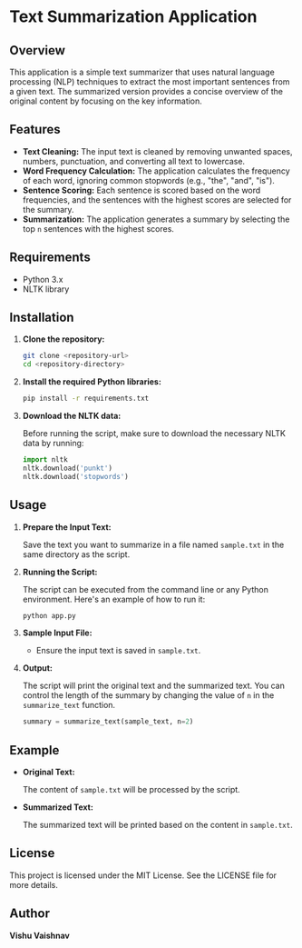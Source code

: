 # Text Summarization Application

## Overview

This application is a simple text summarizer that uses natural language processing (NLP) techniques to extract the most important sentences from a given text. The summarized version provides a concise overview of the original content by focusing on the key information.

## Features

- **Text Cleaning:** The input text is cleaned by removing unwanted spaces, numbers, punctuation, and converting all text to lowercase.
- **Word Frequency Calculation:** The application calculates the frequency of each word, ignoring common stopwords (e.g., "the", "and", "is").
- **Sentence Scoring:** Each sentence is scored based on the word frequencies, and the sentences with the highest scores are selected for the summary.
- **Summarization:** The application generates a summary by selecting the top `n` sentences with the highest scores.

## Requirements

- Python 3.x
- NLTK library

## Installation

1. **Clone the repository:**

   ```bash
   git clone <repository-url>
   cd <repository-directory>
   ```

2. **Install the required Python libraries:**

   ```bash
   pip install -r requirements.txt
   ```

3. **Download the NLTK data:**

   Before running the script, make sure to download the necessary NLTK data by running:

   ```python
   import nltk
   nltk.download('punkt')
   nltk.download('stopwords')
   ```

## Usage

1. **Prepare the Input Text:**

   Save the text you want to summarize in a file named `sample.txt` in the same directory as the script.

2. **Running the Script:**

   The script can be executed from the command line or any Python environment. Here's an example of how to run it:

   ```bash
   python app.py
   ```

3. **Sample Input File:**

   - Ensure the input text is saved in `sample.txt`.

4. **Output:**

   The script will print the original text and the summarized text. You can control the length of the summary by changing the value of `n` in the `summarize_text` function.

   ```python
   summary = summarize_text(sample_text, n=2)
   ```

## Example

- **Original Text:**

   The content of `sample.txt` will be processed by the script.

- **Summarized Text:**

   The summarized text will be printed based on the content in `sample.txt`.

## License

This project is licensed under the MIT License. See the LICENSE file for more details.

## Author

**Vishu Vaishnav**
